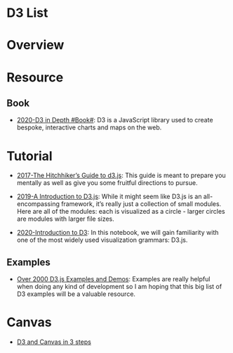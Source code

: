 # D3 List

# Overview

# Resource

## Book

- [2020-D3 in Depth #Book#](https://www.d3indepth.com/introduction/): D3 is a JavaScript library used to create bespoke, interactive charts and maps on the web.

# Tutorial

- [2017-The Hitchhiker’s Guide to d3.js](https://medium.com/@enjalot/the-hitchhikers-guide-to-d3-js-a8552174733a): This guide is meant to prepare you mentally as well as give you some fruitful directions to pursue.

- [2019-A Introduction to D3.js](https://wattenberger.com/blog/d3): While it might seem like D3.js is an all-encompassing framework, it’s really just a collection of small modules. Here are all of the modules: each is visualized as a circle - larger circles are modules with larger file sizes.

- [2020-Introduction to D3](https://observablehq.com/@mitvis/introduction-to-d3): In this notebook, we will gain familiarity with one of the most widely used visualization grammars: D3.js.

## Examples

- [Over 2000 D3.js Examples and Demos](http://techslides.com/over-2000-d3-js-examples-and-demos): Examples are really helpful when doing any kind of development so I am hoping that this big list of D3 examples will be a valuable resource.

# Canvas

- [D3 and Canvas in 3 steps](https://medium.freecodecamp.com/d3-and-canvas-in-3-steps-8505c8b27444#.c34qehc0y)
